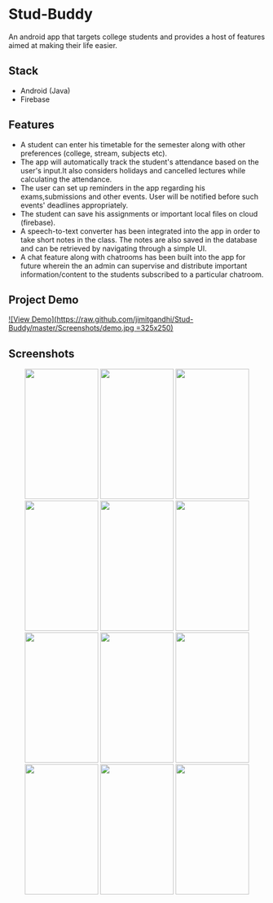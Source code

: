 # Stud-Buddy
An android app that targets college students and provides a host of features aimed at making their life easier. 
## Stack
* Android (Java)
* Firebase
## Features
* A student can enter his timetable for the semester along with other preferences (college, stream, subjects etc).
* The app will automatically track the student's attendance based on the user's input.It also considers holidays and cancelled lectures     while calculating the attendance.
* The user can set up reminders in the app regarding his exams,submissions and other events. User will be notified before such events' deadlines appropriately.
* The student can save his assignments or important local files on cloud (firebase).
* A speech-to-text converter has been integrated into the app in order to take short notes in the class. The notes are also saved in the database and can be retrieved by navigating through a simple UI.
* A chat feature along with chatrooms has been built into the app for future wherein the an admin can supervise and distribute important information/content to the students subscribed to a particular chatroom.
## Project Demo
[![View Demo](https://raw.github.com/jimitgandhi/Stud-Buddy/master/Screenshots/demo.jpg =325x250)](https://youtu.be/HDdqAD3QqGU)
## Screenshots
<p align="center">
  <img src="https://raw.github.com/jimitgandhi/Stud-Buddy/master/Screenshots/1.jpg" width="144" height="256">
  <img src="https://raw.github.com/jimitgandhi/Stud-Buddy/master/Screenshots/2.jpg" width="144" height="256">
  <img src="https://raw.github.com/jimitgandhi/Stud-Buddy/master/Screenshots/3.jpg" width="144" height="256">
  <img src="https://raw.github.com/jimitgandhi/Stud-Buddy/master/Screenshots/4.jpg" width="144" height="256">
  <img src="https://raw.github.com/jimitgandhi/Stud-Buddy/master/Screenshots/5.jpg" width="144" height="256">
  <img src="https://raw.github.com/jimitgandhi/Stud-Buddy/master/Screenshots/6.jpg" width="144" height="256">
  <img src="https://raw.github.com/jimitgandhi/Stud-Buddy/master/Screenshots/7.jpg" width="144" height="256">
  <img src="https://raw.github.com/jimitgandhi/Stud-Buddy/master/Screenshots/8.jpg" width="144" height="256">
  <img src="https://raw.github.com/jimitgandhi/Stud-Buddy/master/Screenshots/9.jpg" width="144" height="256">
  <img src="https://raw.github.com/jimitgandhi/Stud-Buddy/master/Screenshots/10.jpg" width="144" height="256">
  <img src="https://raw.github.com/jimitgandhi/Stud-Buddy/master/Screenshots/11.jpg" width="144" height="256">
  <img src="https://raw.github.com/jimitgandhi/Stud-Buddy/master/Screenshots/12.jpg" width="144" height="256">
</p>
